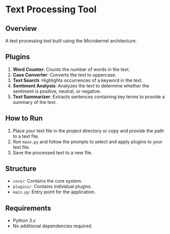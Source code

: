# Text Processing Tool

## Overview
A text processing tool built using the Microkernel architecture.

## Plugins
1. **Word Counter**: Counts the number of words in the text.
2. **Case Converter**: Converts the text to uppercase.
3. **Text Search**: Highlights occurrences of a keyword in the text.
4. **Sentiment Analysis**: Analyzes the text to determine whether the sentiment is positive, neutral, or negative.
5. **Text Summarizer**: Extracts sentences containing key terms to provide a summary of the text.

## How to Run
1. Place your text file in the project directory or copy and provide the path to a text file.
2. Run `main.py` and follow the prompts to select and apply plugins to your text file.
3. Save the processed text to a new file.

## Structure
- `core/`: Contains the core system.
- `plugins/`: Contains individual plugins.
- `main.py`: Entry point for the application.

## Requirements
- Python 3.x
- No additional dependencies required.
